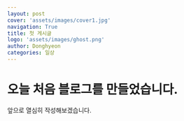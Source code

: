 ```yaml
---
layout: post
cover: 'assets/images/cover1.jpg'
navigation: True
title: 첫 게시글
logo: 'assets/images/ghost.png'
author: Donghyeon
categories: 일상
---
```


# 오늘 처음 블로그를 만들었습니다.
앞으로 열심히 작성해보겠습니다.
